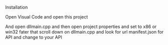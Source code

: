Installation

Open Visual Code and open this project

And open dllmain.cpp and then open project properties and set to x86 or win32
fater that scroll down on dllmain.cpp and look for url manifest.json for API and change to your API